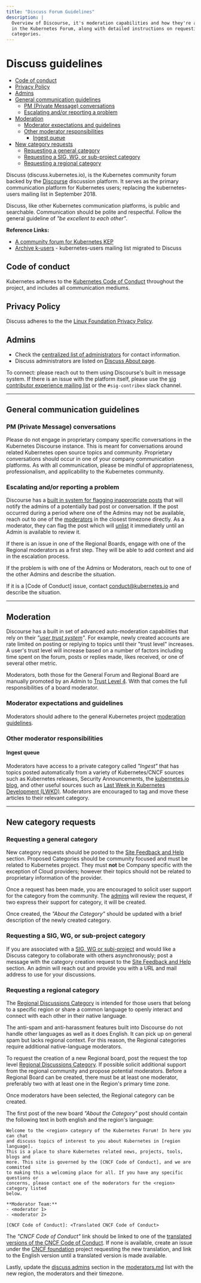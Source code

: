 ```yaml
---
title: "Discuss Forum Guidelines"
description: |
  Overview of Discourse, it's moderation capabilities and how they're applied
  in the Kubernetes Forum, along with detailed instructions on requesting new
  categories.
---
```


<!-- omit in toc -->
# Discuss guidelines


- [Code of conduct](#code-of-conduct)
- [Privacy Policy](#privacy-policy)
- [Admins](#admins)
- [General communication guidelines](#general-communication-guidelines)
  - [PM (Private Message) conversations](#pm-private-message-conversations)
  - [Escalating and/or reporting a problem](#escalating-andor-reporting-a-problem)
- [Moderation](#moderation)
  - [Moderator expectations and guidelines](#moderator-expectations-and-guidelines)
  - [Other moderator responsibilities](#other-moderator-responsibilities)
    - [Ingest queue](#ingest-queue)
- [New category requests](#new-category-requests)
  - [Requesting a general category](#requesting-a-general-category)
  - [Requesting a SIG, WG, or sub-project category](#requesting-a-sig-wg-or-sub-project-category)
  - [Requesting a regional category](#requesting-a-regional-category)

Discuss (discuss.kubernetes.io), is the Kubernetes community forum backed by
the [Discourse] discussion platform. It serves as the primary communication
platform for Kubernetes users; replacing the kubernetes-users mailing list in
September 2018.

Discuss, like other Kubernetes communication platforms, is public and searchable.
Communication should be polite and respectful. Follow the general guideline of
_"be excellent to each other"_.

**Reference Links:**
- [A community forum for Kubernetes KEP]
- [Archive k-users] - kubernetes-users mailing list migrated to Discuss


## Code of conduct

Kubernetes adheres to the [Kubernetes Code of Conduct]
throughout the project, and includes all communication mediums.


## Privacy Policy

Discuss adheres to the the [Linux Foundation Privacy Policy].


## Admins

- Check the [centralized list of administrators][admins] for contact information.
- Discuss administrators are listed on [Discuss About page].

To connect: please reach out to them using Discourse's built in message system.
If there is an issue with the platform itself, please use the
[sig contributor experience mailing list] or the `#sig-contribex` slack channel.

---

## General communication guidelines

### PM (Private Message) conversations

Please do not engage in proprietary company specific conversations in the
Kubernetes Discourse instance. This is meant for conversations around related
Kubernetes open source topics and community. Proprietary conversations should
occur in one of your company communication platforms. As with all
communication, please be mindful of appropriateness, professionalism, and
applicability to the Kubernetes community.


### Escalating and/or reporting a problem

Discourse has a [built in system for flagging inappropriate posts] that will
notify the admins of a potentially bad post or conversation. If the post
occurred during a period where one of the Admins may not be available, reach out
to one of the [moderators][admins] in the closest timezone directly. As a
moderator, they can flag the post which will [unlist] it immediately until an
Admin is available to review it.

If there is an issue in one of the Regional Boards, engage with one of the
Regional moderators as a first step. They will be able to add context and aid
in the escalation process.

If the problem is with one of the Admins or Moderators, reach out to one of the
other Admins and describe the situation.

If it is a [Code of Conduct] issue, contact conduct@kubernetes.io and describe
the situation.

---

## Moderation

Discourse has a built in set of advanced auto-moderation capabilities that
rely on their _"[user trust system][user-trust]"_. For example, newly created
accounts are rate limited on posting or replying to topics until their "trust
level" increases. A user's trust level will increase based on a number of
factors including time spent on the forum, posts or replies made, likes
received, or one of several other metric.

Moderators, both those for the General Forum and Regional Board are manually
promoted by an Admin to [Trust Level 4][user-trust]. With that comes the full
 responsibilities of a board moderator.


### Moderator expectations and guidelines

Moderators should adhere to the general Kubernetes project
[moderation guidelines].


### Other moderator responsibilities

#### Ingest queue

Moderators have access to a private category called _"Ingest"_ that has topics
posted automatically from a variety of Kubernetes/CNCF sources such as
Kubernetes releases, Security Announcements, the [kubernetes.io blog], and other
useful sources such as [Last Week in Kubernetes Development (LWKD)][lwkd].
Moderators are encouraged to tag and move these articles to their relevant
category.

---

## New category requests

### Requesting a general category

New category requests should be posted to the [Site Feedback and Help] section.
Proposed Categories should be community focused and must be related to
Kubernetes project. They must **not** be Company specific with the exception of
Cloud providers; however their topics should not be related to proprietary
information of the provider.

Once a request has been made, you are encouraged to solicit user support for
the category from the community. The [admins] will review the request, if two
express their support for category, it will be created.

Once created, the _"About the <topic> Category"_ should be updated with a brief
description of the newly created category.


### Requesting a SIG, WG, or sub-project category

If you are associated with a [SIG, WG or subj-project] and would like a Discuss
category to collaborate with others asynchronously; post a message with the
category creation request to the [Site Feedback and Help] section. An
admin will reach out and provide you with a URL and mail address to use for
your discussions.


### Requesting a regional category

The [Regional Discussions Category] is intended for those users that belong to a
specific region or share a common language to openly interact and connect with
each other in their native language.

The anti-spam and anti-harassment features built into Discourse do not handle
other languages as well as it does English. It can pick up on general spam
but lacks regional context. For this reason, the Regional categories require
additional native-language moderators.

To request the creation of a new Regional board, post the request the top level
[Regional Discussions Category]. If possible solicit additional support from
the regional community and propose potential moderators. Before a Regional
Board can be created, there must be at least one moderator, preferably two with
at least one in the Region's primary time zone.

Once moderators have been selected, the Regional category can be created.

The first post  of the new  board _"About the <region> Category"_ post should
contain the following text in both english and the region's language:
```
Welcome to the <region> category of the Kubernetes Forum! In here you can chat
and discuss topics of interest to you about Kubernetes in [region language].
This is a place to share Kubernetes related news, projects, tools, blogs and
more. This site is governed by the [CNCF Code of Conduct], and we are committed
to making this a welcoming place for all. If you have any specific questions or
concerns, please contact one of the moderators for the <region> category listed
below.

**Moderator Team:**
- <moderator 1>
- <moderator 2>

[CNCF Code of Conduct]: <Translated CNCF Code of Conduct>
```

The _"CNCF Code of Conduct"_ link should be linked to one of the
[translated versions of the CNCF Code of Conduct]. If none is available, create
an issue under the [CNCF foundation] project requesting the new translation,
and link to the English version until a translated version is made available.

Lastly, update the [discuss admins][admins] section in the [moderators.md][admins]
list with the new region, the moderators and their timezone.


[Discourse]: https://discourse.org
[A community forum for Kubernetes KEP]: https://github.com/kubernetes/enhancements/tree/master/keps/sig-contributor-experience/0000-community-forum
[archive k-users]: https://github.com/kubernetes/community/issues/2492
[Kubernetes Code of Conduct]: /code-of-conduct.md
[Linux Foundation Privacy Policy]: https://www.linuxfoundation.org/privacy/
[admins]: ./moderators.md#discusskubernetesio
[Discuss About page]: https://discuss.kubernetes.io/about
[sig contributor experience mailing list]: https://groups.google.com/forum/#!forum/kubernetes-sig-contribex
[built in system for flagging inappropriate posts]: https://meta.discourse.org/t/what-are-flags-and-how-do-they-work/32783
[unlist]: https://meta.discourse.org/t/what-is-the-difference-between-closed-unlisted-and-archived-topics/51238
[user-trust]: https://blog.discourse.org/2018/06/understanding-discourse-trust-levels/
[moderation guidelines]: https://github.com/kubernetes/community/blob/master/communication/moderation.md
[kubernetes.io blog]: https://kubernetes.io/blog/
[lwkd]: http://lwkd.info/
[Site Feedback and Help]: https://discuss.kubernetes.io/c/site-feedback
[SIG, WG or subj-project]: https://github.com/kubernetes/community/blob/master/sig-list.md
[Regional Discussions Category]: https://discuss.kubernetes.io/c/regional-discussions
[translated versions of the CNCF Code of Conduct]: https://github.com/cncf/foundation/tree/master/code-of-conduct-languages
[CNCF foundation]: https://github.com/cncf/foundation
